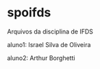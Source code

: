 # spoifds
Arquivos da disciplina de IFDS

aluno1: Israel Silva de Oliveira

aluno2: Arthur Borghetti
